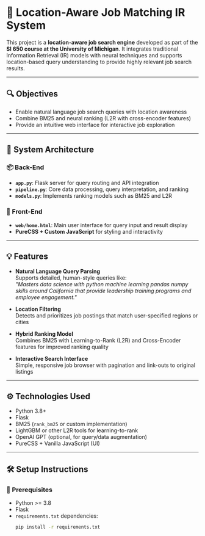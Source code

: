 # 🧭 Location-Aware Job Matching IR System

This project is a **location-aware job search engine** developed as part of the **SI 650 course at the University of Michigan**. It integrates traditional Information Retrieval (IR) models with neural techniques and supports location-based query understanding to provide highly relevant job search results.

---

## 🔍 Objectives
- Enable natural language job search queries with location awareness  
- Combine BM25 and neural ranking (L2R with cross-encoder features)  
- Provide an intuitive web interface for interactive job exploration  

---

## 🧩 System Architecture

### 📦 Back-End
- **`app.py`**: Flask server for query routing and API integration  
- **`pipeline.py`**: Core data processing, query interpretation, and ranking  
- **`models.py`**: Implements ranking models such as BM25 and L2R  

### 🎨 Front-End
- **`web/home.html`**: Main user interface for query input and result display  
- **PureCSS + Custom JavaScript** for styling and interactivity  

---

## 💡 Features
- **Natural Language Query Parsing**  
  Supports detailed, human-style queries like:  
  _"Masters data science with python machine learning pandas numpy skills around California that provide leadership training programs and employee engagement."_

- **Location Filtering**  
  Detects and prioritizes job postings that match user-specified regions or cities  

- **Hybrid Ranking Model**  
  Combines BM25 with Learning-to-Rank (L2R) and Cross-Encoder features for improved ranking quality  

- **Interactive Search Interface**  
  Simple, responsive job browser with pagination and link-outs to original listings  

---

## ⚙️ Technologies Used
- Python 3.8+  
- Flask  
- BM25 (`rank_bm25` or custom implementation)  
- LightGBM or other L2R tools for learning-to-rank  
- OpenAI GPT (optional, for query/data augmentation)  
- PureCSS + Vanilla JavaScript (UI)  

---

## 🛠️ Setup Instructions

### 🔧 Prerequisites
- Python >= 3.8  
- Flask  
- `requirements.txt` dependencies:
  ```bash
  pip install -r requirements.txt
